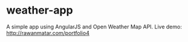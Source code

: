 weather-app
===========

A simple app using AngularJS and Open Weather Map API. Live demo: http://rawanmatar.com/portfolio4
